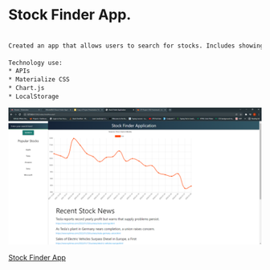# Stock Finder App.

```bash

Created an app that allows users to search for stocks. Includes showing a graph of the most recent activity and news about the company.

Technology use:
* APIs
* Materialize CSS
* Chart.js
* LocalStorage

```

![image](./assets/images/stockapp.png)

[Stock Finder App](https://mitchellm27.github.io/Stock-Finder-Application/)